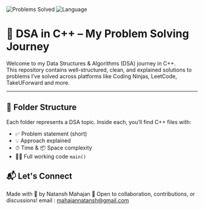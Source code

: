 ![Problems Solved](https://img.shields.io/badge/Problems_Solved-23-blue)
 ![Language](https://img.shields.io/badge/Language-C++-orange)


# 🚀 DSA in C++ – My Problem Solving Journey

Welcome to my Data Structures & Algorithms (DSA) journey in C++.  
This repository contains well-structured, clean, and explained solutions to problems I’ve solved across platforms like Coding Ninjas, LeetCode, TakeUForward and more.

---

## 📂 Folder Structure

Each folder represents a DSA topic. Inside each, you’ll find C++ files with:
- ✅ Problem statement (short)
- 💡 Approach explained
- ⏱ Time & 📦 Space complexity
- 👨‍💻 Full working code `main()`

## 📬 Let's Connect
Made with 💙 by Natansh Mahajan
📧 Open to collaboration, contributions, or discussions!
email : mahajannatansh@gmail.com